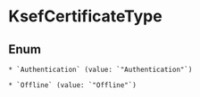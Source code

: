 
# KsefCertificateType

## Enum


    * `Authentication` (value: `"Authentication"`)

    * `Offline` (value: `"Offline"`)



